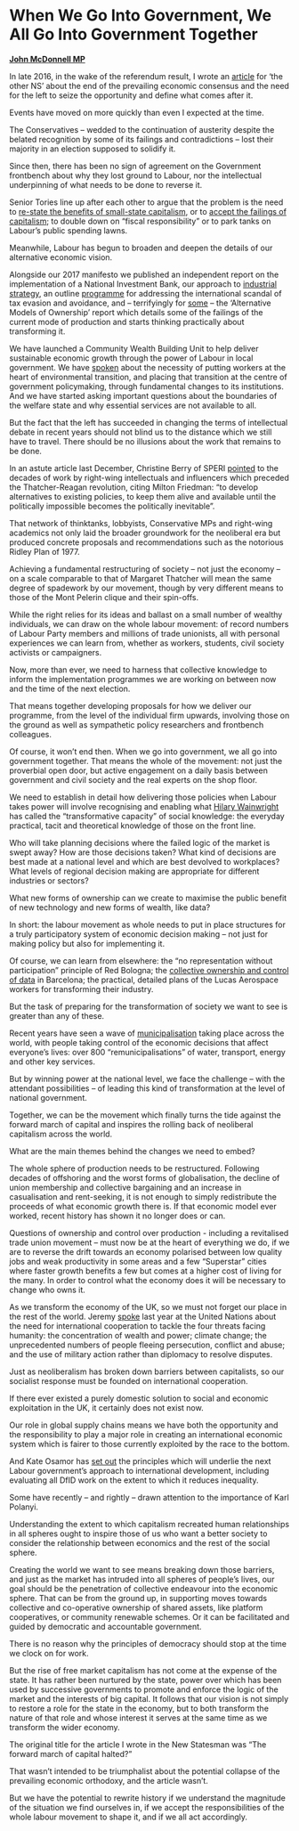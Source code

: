 When We Go Into Government, We All Go Into Government Together
==============================================================

**[John McDonnell MP](https://twitter.com/johnmcdonnellmp)**

In late 2016, in the wake of the referendum result, I wrote an
[article](https://www.newstatesman.com/politics/economy/2016/11/caught-crossroads-its-time-build-alternative-neoliberalism)
for ‘the other NS’ about the end of the prevailing economic consensus
and the need for the left to seize the opportunity and define what comes
after it.

Events have moved on more quickly than even I expected at the time.

The Conservatives – wedded to the continuation of austerity despite the
belated recognition by some of its failings and contradictions – lost
their majority in an election supposed to solidify it.

Since then, there has been no sign of agreement on the Government
frontbench about why they lost ground to Labour, nor the intellectual
underpinning of what needs to be done to reverse it.

Senior Tories line up after each other to argue that the problem is the
need to [re-state the benefits of small-state
capitalism](http://www.cityam.com/281522/liz-truss-free-market-champion-tories-have-been-waiting),
or to [accept the failings of
capitalism](https://www.telegraph.co.uk/politics/2018/06/06/michael-gove-declares-war-crony-capitalists-have-rigged-system/);
to double down on “fiscal responsibility” or to park tanks on Labour’s
public spending lawns.

Meanwhile, Labour has begun to broaden and deepen the details of our
alternative economic vision.

Alongside our 2017 manifesto we published an independent report on the
implementation of a National Investment Bank, our approach to
[industrial
strategy](http://labour.org.uk/wp-content/uploads/2017/10/Richer-Britain-Richer-Lives-Labours-Industrial-Strategy.pdf),
an outline
[programme](http://labour.org.uk/wp-content/uploads/2017/10/Tax-transparency-programme.pdf)
for addressing the international scandal of tax evasion and avoidance,
and – terrifyingly for
[some](https://capx.co/labours-blueprint-for-the-destruction-of-the-economy/)
– the ‘Alternative Models of Ownership’ report which details some of the
failings of the current mode of production and starts thinking
practically about transforming it.

We have launched a Community Wealth Building Unit to help deliver
sustainable economic growth through the power of Labour in local
government. We have
[spoken](https://labour.org.uk/press/jeremy-corbyn-speech-alternative-models-ownership-conference/)
about the necessity of putting workers at the heart of environmental
transition, and placing that transition at the centre of government
policymaking, through fundamental changes to its institutions. And we
have started asking important questions about the boundaries of the
welfare state and why essential services are not available to all.

But the fact that the left has succeeded in changing the terms of
intellectual debate in recent years should not blind us to the distance
which we still have to travel. There should be no illusions about the
work that remains to be done.

In an astute article last December, Christine Berry of SPERI
[pointed](http://speri.dept.shef.ac.uk/2017/12/18/the-making-of-a-movement-whos-shaping-corbynism/)
to the decades of work by right-wing intellectuals and influencers which
preceded the Thatcher-Reagan revolution, citing Milton Friedman: “to
develop alternatives to existing policies, to keep them alive and
available until the politically impossible becomes the politically
inevitable”.

That network of thinktanks, lobbyists, Conservative MPs and right-wing
academics not only laid the broader groundwork for the neoliberal era
but produced concrete proposals and recommendations such as the
notorious Ridley Plan of 1977.

Achieving a fundamental restructuring of society – not just the economy
– on a scale comparable to that of Margaret Thatcher will mean the same
degree of spadework by our movement, though by very different means to
those of the Mont Pelerin clique and their spin-offs.

While the right relies for its ideas and ballast on a small number of
wealthy individuals, we can draw on the whole labour movement: of record
numbers of Labour Party members and millions of trade unionists, all
with personal experiences we can learn from, whether as workers,
students, civil society activists or campaigners.

Now, more than ever, we need to harness that collective knowledge to
inform the implementation programmes we are working on between now and
the time of the next election.

That means together developing proposals for how we deliver our
programme, from the level of the individual firm upwards, involving
those on the ground as well as sympathetic policy researchers and
frontbench colleagues.

Of course, it won’t end then. When we go into government, we all go into
government together. That means the whole of the movement: not just the
proverbial open door, but active engagement on a daily basis between
government and civil society and the real experts on the shop floor.

We need to establish in detail how delivering those policies when Labour
takes power will involve recognising and enabling what [Hilary
Wainwright](https://www.opendemocracy.net/hilary-wainwright/new-politics-from-left)
has called the “transformative capacity” of social knowledge: the
everyday practical, tacit and theoretical knowledge of those on the
front line.

Who will take planning decisions where the failed logic of the market is
swept away? How are those decisions taken? What kind of decisions are
best made at a national level and which are best devolved to workplaces?
What levels of regional decision making are appropriate for different
industries or sectors?

What new forms of ownership can we create to maximise the public benefit
of new technology and new forms of wealth, like data?

In short: the labour movement as whole needs to put in place structures
for a truly participatory system of economic decision making – not just
for making policy but also for implementing it.

Of course, we can learn from elsewhere: the “no representation without
participation” principle of Red Bologna; the [collective ownership and
control of
data](https://www.theguardian.com/commentisfree/2018/apr/05/data-valuable-citizens-silicon-valley-barcelona)
in Barcelona; the practical, detailed plans of the Lucas Aerospace
workers for transforming their industry.

But the task of preparing for the transformation of society we want to
see is greater than any of these.

Recent years have seen a wave of
[municipalisation](https://www.tni.org/files/publication-downloads/reclaiming_public_services.pdf)
taking place across the world, with people taking control of the
economic decisions that affect everyone’s lives: over 800
“remunicipalisations” of water, transport, energy and other key
services.

But by winning power at the national level, we face the challenge – with
the attendant possibilities – of leading this kind of transformation at
the level of national government.

Together, we can be the movement which finally turns the tide against
the forward march of capital and inspires the rolling back of neoliberal
capitalism across the world.

What are the main themes behind the changes we need to embed?

The whole sphere of production needs to be restructured. Following
decades of offshoring and the worst forms of globalisation, the decline
of union membership and collective bargaining and an increase in
casualisation and rent-seeking, it is not enough to simply redistribute
the proceeds of what economic growth there is. If that economic model
ever worked, recent history has shown it no longer does or can.

Questions of ownership and control over production - including a
revitalised trade union movement – must now be at the heart of
everything we do, if we are to reverse the drift towards an economy
polarised between low quality jobs and weak productivity in some areas
and a few “Superstar” cities where faster growth benefits a few but
comes at a higher cost of living for the many. In order to control what
the economy does it will be necessary to change who owns it.

As we transform the economy of the UK, so we must not forget our place
in the rest of the world. Jeremy
[spoke](https://labour.org.uk/press/jeremy-corbyn-speech-at-the-united-nations-geneva/)
last year at the United Nations about the need for international
cooperation to tackle the four threats facing humanity: the
concentration of wealth and power; climate change; the unprecedented
numbers of people fleeing persecution, conflict and abuse; and the use
of military action rather than diplomacy to resolve disputes.

Just as neoliberalism has broken down barriers between capitalists, so
our socialist response must be founded on international cooperation.

If there ever existed a purely domestic solution to social and economic
exploitation in the UK, it certainly does not exist now.

Our role in global supply chains means we have both the opportunity and
the responsibility to play a major role in creating an international
economic system which is fairer to those currently exploited by the race
to the bottom.

And Kate Osamor has [set
out](https://www.policyforum.labour.org.uk/uploads/editor/files/World_For_The_Many.pdf)
the principles which will underlie the next Labour government’s approach
to international development, including evaluating all DfID work on the
extent to which it reduces inequality.

Some have recently – and rightly – drawn attention to the importance of
Karl Polanyi.

Understanding the extent to which capitalism recreated human
relationships in all spheres ought to inspire those of us who want a
better society to consider the relationship between economics and the
rest of the social sphere.

Creating the world we want to see means breaking down those barriers,
and just as the market has intruded into all spheres of people’s lives,
our goal should be the penetration of collective endeavour into the
economic sphere. That can be from the ground up, in supporting moves
towards collective and co-operative ownership of shared assets, like
platform cooperatives, or community renewable schemes. Or it can be
facilitated and guided by democratic and accountable government.

There is no reason why the principles of democracy should stop at the
time we clock on for work.

But the rise of free market capitalism has not come at the expense of
the state. It has rather been nurtured by the state, power over which
has been used by successive governments to promote and enforce the logic
of the market and the interests of big capital. It follows that our
vision is not simply to restore a role for the state in the economy, but
to both transform the nature of that role and whose interest it serves
at the same time as we transform the wider economy.

The original title for the article I wrote in the New Statesman was “The
forward march of capital halted?”

That wasn’t intended to be triumphalist about the potential collapse of
the prevailing economic orthodoxy, and the article wasn’t.

But we have the potential to rewrite history if we understand the
magnitude of the situation we find ourselves in, if we accept the
responsibilities of the whole labour movement to shape it, and if we all
act accordingly.
